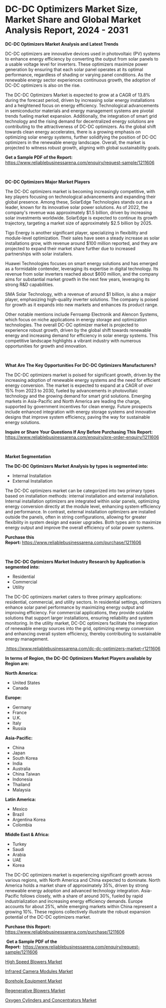 <p><h1>DC-DC Optimizers Market Size, Market Share and Global Market Analysis Report, 2024 - 2031</h1></p><p><strong>DC-DC Optimizers Market Analysis and Latest Trends</strong></p>
<p><p>DC-DC optimizers are innovative devices used in photovoltaic (PV) systems to enhance energy efficiency by converting the output from solar panels to a usable voltage level for inverters. These optimizers maximize power generation by ensuring that each solar panel operates at its optimal performance, regardless of shading or varying panel conditions. As the renewable energy sector experiences continuous growth, the adoption of DC-DC optimizers is also on the rise.</p><p>The DC-DC Optimizers Market is expected to grow at a CAGR of 13.8% during the forecast period, driven by increasing solar energy installations and a heightened focus on energy efficiency. Technological advancements in semiconductor materials and energy management systems are pivotal trends fueling market expansion. Additionally, the integration of smart grid technology and the rising demand for decentralized energy solutions are contributing to the attractiveness of DC-DC optimizers. As the global shift towards clean energy accelerates, there is a growing emphasis on optimizing solar energy systems, further solidifying the position of DC-DC optimizers in the renewable energy landscape. Overall, the market is projected to witness robust growth, aligning with global sustainability goals.</p></p>
<p><strong>Get a Sample PDF of the Report:&nbsp;</strong> <a href="https://www.reliablebusinessarena.com/enquiry/request-sample/1211606?utm_campaign=1398&utm_medium=2&utm_source=Github&utm_content=ia&utm_term=05102024&utm_id=dc-dc-optimizers">https://www.reliablebusinessarena.com/enquiry/request-sample/1211606</a></p>
<p>&nbsp;</p>
<p><strong>DC-DC Optimizers Major Market Players</strong></p>
<p><p>The DC-DC optimizers market is becoming increasingly competitive, with key players focusing on technological advancements and expanding their global presence. Among these, SolarEdge Technologies stands out as a leader, known for its innovative solar power solutions. As of 2022, the company's revenue was approximately $1.5 billion, driven by increasing solar investments worldwide. SolarEdge is expected to continue its growth trajectory, targeting a market size of approximately $2.5 billion by 2025.</p><p>Tigo Energy is another significant player, specializing in flexibility and module-level optimization. Their sales have seen a steady increase as solar installations grow, with revenue around $100 million reported, and they are projected to expand their market share further due to increased partnerships with solar installers.</p><p>Huawei Technologies focuses on smart energy solutions and has emerged as a formidable contender, leveraging its expertise in digital technology. Its revenue from solar inverters reached about $600 million, and the company aims for substantial market growth in the next few years, leveraging its strong R&D capabilities.</p><p>SMA Solar Technology, with a revenue of around $1 billion, is also a major player, emphasizing high-quality inverter solutions. The company is poised for growth as it expands into new markets and enhances its product range.</p><p>Other notable mentions include Ferroamp Electronik and Alencon Systems, which focus on niche applications in energy storage and optimization technologies. The overall DC-DC optimizer market is projected to experience robust growth, driven by the global shift towards renewable energy and increasing demand for efficiency in solar energy systems. This competitive landscape highlights a vibrant industry with numerous opportunities for growth and innovation.</p></p>
<p>&nbsp;</p>
<p><strong>What Are The Key Opportunities For DC-DC Optimizers Manufacturers?</strong></p>
<p><p>The DC-DC optimizers market is poised for significant growth, driven by the increasing adoption of renewable energy systems and the need for efficient energy conversion. The market is expected to expand at a CAGR of over 15% from 2023 to 2030, fueled by advancements in photovoltaic technology and the growing demand for smart grid solutions. Emerging markets in Asia-Pacific and North America are leading the charge, supported by government incentives for clean energy. Future prospects include enhanced integration with energy storage systems and innovative designs that improve system efficiency, paving the way for sustainable energy solutions.</p></p>
<p><strong>Inquire or Share Your Questions If Any Before Purchasing This Report:</strong> <a href="https://www.reliablebusinessarena.com/enquiry/pre-order-enquiry/1211606?utm_campaign=1398&utm_medium=2&utm_source=Github&utm_content=ia&utm_term=05102024&utm_id=dc-dc-optimizers">https://www.reliablebusinessarena.com/enquiry/pre-order-enquiry/1211606</a></p>
<p>&nbsp;</p>
<p><strong>Market Segmentation</strong></p>
<p><strong>The DC-DC Optimizers Market Analysis by types is segmented into:</strong></p>
<p><ul><li>Internal Installation</li><li>External Installation</li></ul></p>
<p><p>The DC-DC optimizers market can be categorized into two primary types based on installation methods: internal installation and external installation. Internal installation optimizers are integrated within solar panels, optimizing energy conversion directly at the module level, enhancing system efficiency and performance. In contrast, external installation optimizers are installed outside the panels, often in string configurations, allowing for greater flexibility in system design and easier upgrades. Both types aim to maximize energy output and improve the overall efficiency of solar power systems.</p></p>
<p><strong>Purchase this Report:&nbsp;</strong><a href="https://www.reliablebusinessarena.com/purchase/1211606?utm_campaign=1398&utm_medium=2&utm_source=Github&utm_content=ia&utm_term=05102024&utm_id=dc-dc-optimizers">https://www.reliablebusinessarena.com/purchase/1211606</a></p>
<p>&nbsp;</p>
<p><strong>The DC-DC Optimizers Market Industry Research by Application is segmented into:</strong></p>
<p><ul><li>Residential</li><li>Commercial</li><li>Utility</li></ul></p>
<p><p>The DC-DC optimizers market caters to three primary applications: residential, commercial, and utility sectors. In residential settings, optimizers enhance solar panel performance by maximizing energy output and improving efficiency. For commercial applications, they provide scalable solutions that support larger installations, ensuring reliability and system monitoring. In the utility market, DC-DC optimizers facilitate the integration of renewable energy sources into the grid, optimizing energy conversion and enhancing overall system efficiency, thereby contributing to sustainable energy management.</p></p>
<p><a href="https://www.reliablebusinessarena.com/dc-dc-optimizers-market-r1211606?utm_campaign=1398&utm_medium=2&utm_source=Github&utm_content=ia&utm_term=05102024&utm_id=dc-dc-optimizers">&nbsp;https://www.reliablebusinessarena.com/dc-dc-optimizers-market-r1211606</a></p>
<p><strong>In terms of Region, the DC-DC Optimizers Market Players available by Region are:</strong></p>
<p>
    <p> <strong> North America: </strong>
        <ul>
            <li>United States</li>
            <li>Canada</li>
        </ul>
        </p> 
    <p> <strong> Europe: </strong>
        <ul>
            <li>Germany</li>
            <li>France</li>
            <li>U.K.</li>
            <li>Italy</li>
            <li>Russia</li>
        </ul>
        </p> 
    <p> <strong> Asia-Pacific: </strong>
        <ul>
            <li>China</li>
            <li>Japan</li>
            <li>South Korea</li>
            <li>India</li>
            <li>Australia</li>
            <li>China Taiwan</li>
            <li>Indonesia</li>
            <li>Thailand</li>
            <li>Malaysia</li>
        </ul>
        </p> 
    <p> <strong> Latin America: </strong>
        <ul>
            <li>Mexico</li>
            <li>Brazil</li>
            <li>Argentina Korea</li>
            <li>Colombia</li>
        </ul>
        </p> 
    <p> <strong> Middle East & Africa: </strong>
        <ul>
            <li>Turkey</li>
            <li>Saudi</li>
            <li>Arabia</li>
            <li>UAE</li>
            <li>Korea</li>
        </ul>
    </p>
    </p>
<p><p>The DC-DC optimizers market is experiencing significant growth across various regions, with North America and China expected to dominate. North America holds a market share of approximately 35%, driven by strong renewable energy adoption and advanced technology integration. Asia-Pacific follows closely, with a share of around 30%, fueled by rapid industrialization and increasing energy efficiency demands. Europe accounts for about 25%, while emerging markets within China represent a growing 10%. These regions collectively illustrate the robust expansion potential of the DC-DC optimizers market.</p></p>
<p><strong>Purchase this Report: </strong><a href="https://www.reliablebusinessarena.com/purchase/1211606?utm_campaign=1398&utm_medium=2&utm_source=Github&utm_content=ia&utm_term=05102024&utm_id=dc-dc-optimizers">https://www.reliablebusinessarena.com/purchase/1211606</a></p>
<p>&nbsp;<strong>Get a Sample PDF of the Report:&nbsp;&nbsp;</strong><a href="https://www.reliablebusinessarena.com/enquiry/request-sample/1211606?utm_campaign=1398&utm_medium=2&utm_source=Github&utm_content=ia&utm_term=05102024&utm_id=dc-dc-optimizers">https://www.reliablebusinessarena.com/enquiry/request-sample/1211606</a></p>
<p><strong></strong></p>
<p><p><a href="https://www.linkedin.com/pulse/exploring-high-speed-blowers-market-strategic-insights-growth-xctje?utm_campaign=1398&utm_medium=2&utm_source=Github&utm_content=ia&utm_term=05102024&utm_id=dc-dc-optimizers">High Speed Blowers Market</a></p><p><a href="https://issuu.com/reportprime-2/docs/infrared-camera-modules-market-size_75df3c1b937767?utm_campaign=1398&utm_medium=2&utm_source=Github&utm_content=ia&utm_term=05102024&utm_id=dc-dc-optimizers">Infrared Camera Modules Market</a></p><p><a href="https://www.linkedin.com/pulse/borehole-equipment-market-forecasts-trends-impact-analysis-2024-wakve?utm_campaign=1398&utm_medium=2&utm_source=Github&utm_content=ia&utm_term=05102024&utm_id=dc-dc-optimizers">Borehole Equipment Market</a></p><p><a href="https://www.linkedin.com/pulse/regional-adaptations-global-regenerative-blowers-market-khx1e?utm_campaign=1398&utm_medium=2&utm_source=Github&utm_content=ia&utm_term=05102024&utm_id=dc-dc-optimizers">Regenerative Blowers Market</a></p><p><a href="https://www.linkedin.com/pulse/oxygen-cylinders-concentrators-market-evolution-future-outlook-xfaye?utm_campaign=1398&utm_medium=2&utm_source=Github&utm_content=ia&utm_term=05102024&utm_id=dc-dc-optimizers">Oxygen Cylinders and Concentrators Market</a></p></p>